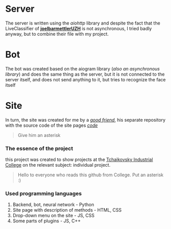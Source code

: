 # Server
The server is written using the *aiohttp* library and despite the fact that the LiveClassifier of [**joelbarmettlerUZH**](https://github.com/joelbarmettlerUZH/FaceClassification_Tensorflow) is not asynchronous, I tried badly anyway, but to combine their file with my project.

# Bot
The bot was created based on the aiogram library (*also an asynchronous library*) and does the same thing as the server, but it is not connected to the server itself, and does not send anything to it, but tries to recognize the face itself

# Site
In turn, the site was created for me by a [*good friend*](https://github.com/LolKekChebureck), his separate repository with the source code of the site pages [*code*](https://github.com/LolKekChebureck/face-bot)
<blockquote> Give him an asterisk </blockquote>

### The essence of the project
this project was created to show projects at the [Tchaikovsky Industrial College](http://spo-chic.ru/) on the relevant subject: individual project.

<blockquote> Hello to everyone who reads this github from College. Put an asterisk :) </blockquote>

### Used programming languages
1. Backend, bot, neural network - Python
2. Site page with description of methods - HTML, CSS
3. Drop-down menu on the site - JS, CSS
4. Some parts of plugins - JS, C++